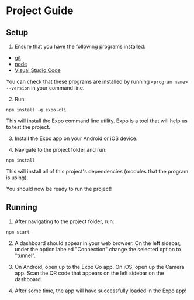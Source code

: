 # Project Guide

## Setup

1. Ensure that you have the following programs installed:

- [git](https://git-scm.com/downloads)
- [node](https://nodejs.org/en/)
- [Visual Studio Code](https://code.visualstudio.com/)

You can check that these programs are installed by running `<program name> --version` in your command line.

2. Run:

```
npm install -g expo-cli
```

This will install the Expo command line utility. Expo is a tool that will help us to test the project.

3. Install the Expo app on your Android or iOS device.

4. Navigate to the project folder and run:

```
npm install
```

This will install all of this project's dependencies (modules that the program is using).

You should now be ready to run the project!

## Running

1. After navigating to the project folder, run:

```
npm start
```

2. A dashboard should appear in your web browser. On the left sidebar, under the option labeled "Connection" change the selected option to "tunnel".

3. On Android, open up to the Expo Go app. On iOS, open up the Camera app. Scan the QR code that appears on the left sidebar on the dashboard.

4. After some time, the app will have successfully loaded in the Expo app!
